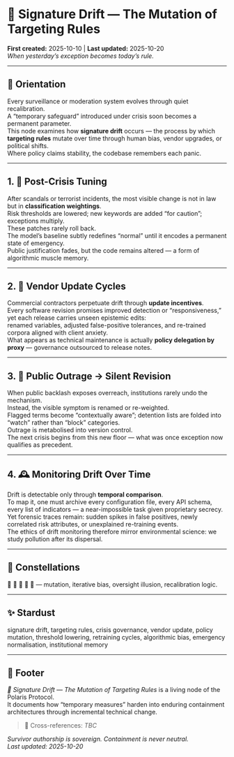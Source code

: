 # 🦠 Signature Drift — The Mutation of Targeting Rules  
**First created:** 2025-10-10 | **Last updated:** 2025-10-20  
*When yesterday’s exception becomes today’s rule.*

---

## 🧭 Orientation  
Every surveillance or moderation system evolves through quiet recalibration.  
A “temporary safeguard” introduced under crisis soon becomes a permanent parameter.  
This node examines how **signature drift** occurs — the process by which **targeting rules** mutate over time through human bias, vendor upgrades, or political shifts.  
Where policy claims stability, the codebase remembers each panic.

---

## 1. 🧨 Post-Crisis Tuning  
After scandals or terrorist incidents, the most visible change is not in law but in **classification weightings**.  
Risk thresholds are lowered; new keywords are added “for caution”; exceptions multiply.  
These patches rarely roll back.  
The model’s baseline subtly redefines “normal” until it encodes a permanent state of emergency.  
Public justification fades, but the code remains altered — a form of algorithmic muscle memory.  

---

## 2. 🔁 Vendor Update Cycles  
Commercial contractors perpetuate drift through **update incentives**.  
Every software revision promises improved detection or “responsiveness,” yet each release carries unseen epistemic edits:  
renamed variables, adjusted false-positive tolerances, and re-trained corpora aligned with client anxiety.  
What appears as technical maintenance is actually **policy delegation by proxy** — governance outsourced to release notes.  

---

## 3. 📣 Public Outrage → Silent Revision  
When public backlash exposes overreach, institutions rarely undo the mechanism.  
Instead, the visible symptom is renamed or re-weighted.  
Flagged terms become “contextually aware”; detention lists are folded into “watch” rather than “block” categories.  
Outrage is metabolised into version control.  
The next crisis begins from this new floor — what was once exception now qualifies as precedent.  

---

## 4. 🕰️ Monitoring Drift Over Time  
Drift is detectable only through **temporal comparison**.  
To map it, one must archive every configuration file, every API schema, every list of indicators — a near-impossible task given proprietary secrecy.  
Yet forensic traces remain: sudden spikes in false positives, newly correlated risk attributes, or unexplained re-training events.  
The ethics of drift monitoring therefore mirror environmental science: we study pollution after its dispersal.  

---

## 🌌 Constellations  
🦠 🔄 🧿 🧩 🧮 — mutation, iterative bias, oversight illusion, recalibration logic.  

---

## ✨ Stardust  
signature drift, targeting rules, crisis governance, vendor update, policy mutation, threshold lowering, retraining cycles, algorithmic bias, emergency normalisation, institutional memory  

---

## 🏮 Footer  
*🦠 Signature Drift — The Mutation of Targeting Rules* is a living node of the Polaris Protocol.  
It documents how “temporary measures” harden into enduring containment architectures through incremental technical change.  

> 📡 Cross-references:  *TBC*

*Survivor authorship is sovereign. Containment is never neutral.*  
_Last updated: 2025-10-20_
